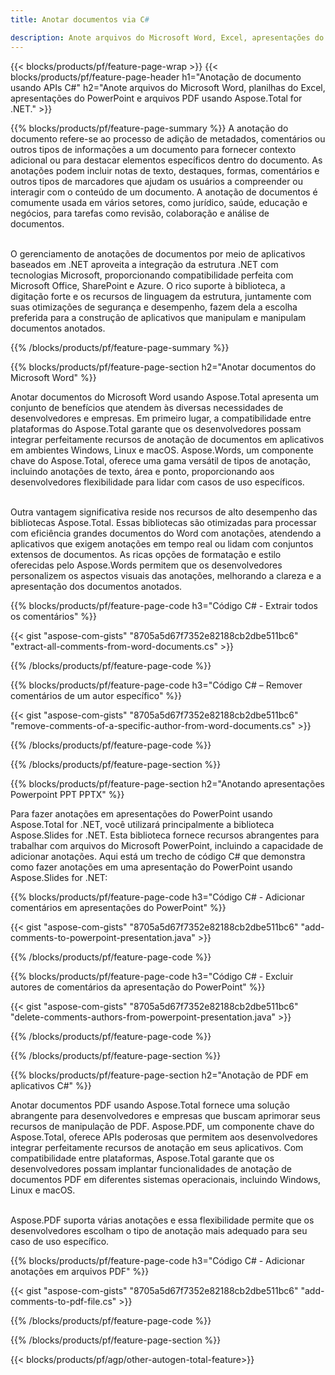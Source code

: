 ```yaml
---
title: Anotar documentos via C# 

description: Anote arquivos do Microsoft Word, Excel, apresentações do PowerPoint e PDF por meio do seu aplicativo C#. Gerencie anotações com facilidade.
---
```


{{< blocks/products/pf/feature-page-wrap >}}
{{< blocks/products/pf/feature-page-header h1="Anotação de documento usando APIs C#" h2="Anote arquivos do Microsoft Word, planilhas do Excel, apresentações do PowerPoint e arquivos PDF usando Aspose.Total for .NET." >}}

{{% blocks/products/pf/feature-page-summary %}}
A anotação do documento refere-se ao processo de adição de metadados, comentários ou outros tipos de informações a um documento para fornecer contexto adicional ou para destacar elementos específicos dentro do documento. As anotações podem incluir notas de texto, destaques, formas, comentários e outros tipos de marcadores que ajudam os usuários a compreender ou interagir com o conteúdo de um documento. A anotação de documentos é comumente usada em vários setores, como jurídico, saúde, educação e negócios, para tarefas como revisão, colaboração e análise de documentos. <br /><br />

O gerenciamento de anotações de documentos por meio de aplicativos baseados em .NET aproveita a integração da estrutura .NET com tecnologias Microsoft, proporcionando compatibilidade perfeita com Microsoft Office, SharePoint e Azure. O rico suporte à biblioteca, a digitação forte e os recursos de linguagem da estrutura, juntamente com suas otimizações de segurança e desempenho, fazem dela a escolha preferida para a construção de aplicativos que manipulam e manipulam documentos anotados. 

{{% /blocks/products/pf/feature-page-summary  %}}

{{% blocks/products/pf/feature-page-section  h2="Anotar documentos do Microsoft Word" %}}

Anotar documentos do Microsoft Word usando Aspose.Total apresenta um conjunto de benefícios que atendem às diversas necessidades de desenvolvedores e empresas. Em primeiro lugar, a compatibilidade entre plataformas do Aspose.Total garante que os desenvolvedores possam integrar perfeitamente recursos de anotação de documentos em aplicativos em ambientes Windows, Linux e macOS. Aspose.Words, um componente chave do Aspose.Total, oferece uma gama versátil de tipos de anotação, incluindo anotações de texto, área e ponto, proporcionando aos desenvolvedores flexibilidade para lidar com casos de uso específicos. <br /><br />

Outra vantagem significativa reside nos recursos de alto desempenho das bibliotecas Aspose.Total. Essas bibliotecas são otimizadas para processar com eficiência grandes documentos do Word com anotações, atendendo a aplicativos que exigem anotações em tempo real ou lidam com conjuntos extensos de documentos. As ricas opções de formatação e estilo oferecidas pelo Aspose.Words permitem que os desenvolvedores personalizem os aspectos visuais das anotações, melhorando a clareza e a apresentação dos documentos anotados. 

{{% blocks/products/pf/feature-page-code h3="Código C# - Extrair todos os comentários" %}}

{{< gist "aspose-com-gists" "8705a5d67f7352e82188cb2dbe511bc6" "extract-all-comments-from-word-documents.cs" >}}

{{% /blocks/products/pf/feature-page-code  %}}

{{% blocks/products/pf/feature-page-code h3="Código C# – Remover comentários de um autor específico" %}}

{{< gist "aspose-com-gists" "8705a5d67f7352e82188cb2dbe511bc6" "remove-comments-of-a-specific-author-from-word-documents.cs" >}}

{{% /blocks/products/pf/feature-page-code  %}}

{{% /blocks/products/pf/feature-page-section %}}

{{% blocks/products/pf/feature-page-section  h2="Anotando apresentações Powerpoint PPT PPTX" %}}

Para fazer anotações em apresentações do PowerPoint usando Aspose.Total for .NET, você utilizará principalmente a biblioteca Aspose.Slides for .NET. Esta biblioteca fornece recursos abrangentes para trabalhar com arquivos do Microsoft PowerPoint, incluindo a capacidade de adicionar anotações. Aqui está um trecho de código C# que demonstra como fazer anotações em uma apresentação do PowerPoint usando Aspose.Slides for .NET:<br />

{{% blocks/products/pf/feature-page-code h3="Código C# - Adicionar comentários em apresentações do PowerPoint" %}}

{{< gist "aspose-com-gists" "8705a5d67f7352e82188cb2dbe511bc6" "add-comments-to-powerpoint-presentation.java" >}}

{{% /blocks/products/pf/feature-page-code  %}}

{{% blocks/products/pf/feature-page-code h3="Código C# - Excluir autores de comentários da apresentação do PowerPoint" %}}

{{< gist "aspose-com-gists" "8705a5d67f7352e82188cb2dbe511bc6" "delete-comments-authors-from-powerpoint-presentation.java" >}}

{{% /blocks/products/pf/feature-page-code  %}}

{{% /blocks/products/pf/feature-page-section %}}

{{% blocks/products/pf/feature-page-section  h2="Anotação de PDF em aplicativos C#" %}}

Anotar documentos PDF usando Aspose.Total fornece uma solução abrangente para desenvolvedores e empresas que buscam aprimorar seus recursos de manipulação de PDF. Aspose.PDF, um componente chave do Aspose.Total, oferece APIs poderosas que permitem aos desenvolvedores integrar perfeitamente recursos de anotação em seus aplicativos. Com compatibilidade entre plataformas, Aspose.Total garante que os desenvolvedores possam implantar funcionalidades de anotação de documentos PDF em diferentes sistemas operacionais, incluindo Windows, Linux e macOS.<br /><br />

Aspose.PDF suporta várias anotações e essa flexibilidade permite que os desenvolvedores escolham o tipo de anotação mais adequado para seu caso de uso específico. 

{{% blocks/products/pf/feature-page-code h3="Código C# - Adicionar anotações em arquivos PDF" %}}

{{< gist "aspose-com-gists" "8705a5d67f7352e82188cb2dbe511bc6" "add-comments-to-pdf-file.cs" >}}

{{% /blocks/products/pf/feature-page-code  %}}

{{% /blocks/products/pf/feature-page-section %}}

{{< blocks/products/pf/agp/other-autogen-total-feature>}}